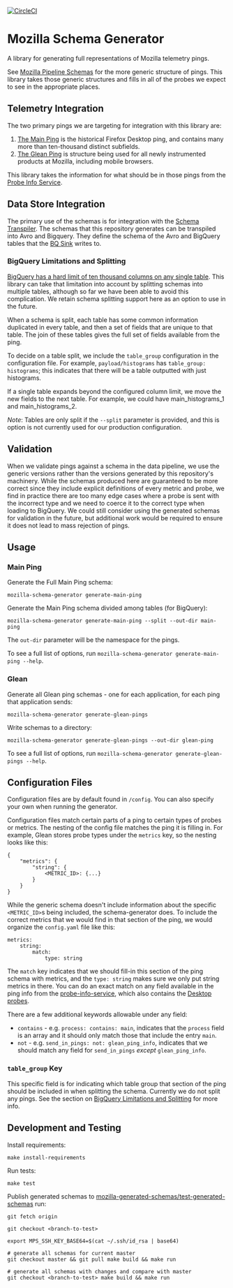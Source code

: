 [![CircleCI](https://circleci.com/gh/mozilla/mozilla-schema-generator/tree/master.svg?style=svg)](https://circleci.com/gh/mozilla/mozilla-schema-generator/tree/master)

# Mozilla Schema Generator

A library for generating full representations of Mozilla telemetry pings.

See [Mozilla Pipeline Schemas](https://www.github.com/mozilla-services/mozilla-pipeline-schemas)
for the more generic structure of pings. This library takes those generic structures and fills in
all of the probes we expect to see in the appropriate places.

## Telemetry Integration

The two primary pings we are targeting for integration with this library are:

1. [The Main Ping](http://gecko-docs.mozilla.org.s3.amazonaws.com/toolkit/components/telemetry/telemetry/data/main-ping.html)
   is the historical Firefox Desktop ping, and contains many more than ten-thousand distinct subfields.
2. [The Glean Ping](https://github.com/mozilla/glean_parser) is structure being used for
   all newly instrumented products at Mozilla, including mobile browsers.

This library takes the information for what should be in those pings from the [Probe Info Service](https://www.github.com/mozilla/probe-scraper).

## Data Store Integration

The primary use of the schemas is for integration with the
[Schema Transpiler](https://www.github.com/mozilla/jsonschema-transpiler). 
The schemas that this repository generates can be transpiled into Avro and Bigquery. They define
the schema of the Avro and BigQuery tables that the [BQ Sink](https://www.github.com/mozilla/gcp-ingestion)
writes to.

### BigQuery Limitations and Splitting

[BigQuery has a hard limit of ten thousand columns on any single table](https://cloud.google.com/bigquery/quotas). 
This library can take that limitation into account by splitting schemas into multiple tables,
although so far we have been able to avoid this complication. We retain schema
splitting support here as an option to use in the future.

When a schema is split, each
table has some common information duplicated in every table, and then a set
of fields that are unique to that table. The join of these tables gives the full
set of fields available from the ping.

To decide on a table split, we include the `table_group` configuration in the configuration
file. For example, `payload/histograms` has `table_group: histograms`; this indicates that
there will be a table outputted with just histograms.

If a single table expands beyond the configured column limit, we move the new fields to the next table.
For example, we could have main_histograms_1 and main_histograms_2.

_Note_: Tables are only split if the `--split` parameter is provided, and this
is option is not currently used for our production configuration.

## Validation

When we validate pings against a schema in the data pipeline, we use the generic versions
rather than the versions generated by this repository's machinery. While the schemas produced
here are guaranteed to be more correct since they include explicit definitions of every metric and probe,
we find in practice there are too many edge cases where a probe is sent with the incorrect type
and we need to coerce it to the correct type when loading to BigQuery.
We could still consider using the generated schemas for validation in the future, but
additional work would be required to ensure it does not lead to mass rejection of pings.

## Usage

### Main Ping

Generate the Full Main Ping schema:

```
mozilla-schema-generator generate-main-ping
```

Generate the Main Ping schema divided among tables (for BigQuery):
```
mozilla-schema-generator generate-main-ping --split --out-dir main-ping
```

The `out-dir` parameter will be the namespace for the pings.

To see a full list of options, run `mozilla-schema-generator generate-main-ping --help`.


### Glean

Generate all Glean ping schemas - one for each application, for each ping
that application sends:

```
mozilla-schema-generator generate-glean-pings
```

Write schemas to a directory:
```
mozilla-schema-generator generate-glean-pings --out-dir glean-ping
```

To see a full list of options, run `mozilla-schema-generator generate-glean-pings --help`.


## Configuration Files

Configuration files are by default found in `/config`. You can also specify your own when running the generator.

Configuration files match certain parts of a ping to certain types of probes or metrics. The nesting
of the config file matches the ping it is filling in. For example, Glean stores probe types under
the `metrics` key, so the nesting looks like this:
```
{
    "metrics": {
        "string": {
            <METRIC_ID>: {...}
        }
    }
}
```

While the generic schema doesn't include information about the specific `<METRIC_ID>`s being included,
the schema-generator does. To include the correct metrics that we would find in that section of the ping,
we would organize the `config.yaml` file like this:

```
metrics:
    string:
        match:
            type: string
```

The `match` key indicates that we should fill-in this section of the ping schema with metrics,
and the `type: string` makes sure we only put string metrics in there. You can do an exact
match on any field available in the ping info from the [probe-info-service](https://probeinfo.telemetry.mozilla.org/glean/glean/metrics),
which also contains the [Desktop probes](https://probeinfo.telemetry.mozilla.org/firefox/all/main/all_probes).

There are a few additional keywords allowable under any field:
* `contains` - e.g. `process: contains: main`, indicates that the `process` field is an array
  and it should only match those that include the entry `main`.
* `not` - e.g. `send_in_pings: not: glean_ping_info`, indicates that we should match
  any field for `send_in_pings` _except_ `glean_ping_info`.

### `table_group` Key

This specific field is for indicating which table group that section of the ping should be included in when
splitting the schema. Currently we do not split any pings. See the section on [BigQuery
Limitations and Splitting](#bigquery-limitations-and-splitting) for more info.

## Development and Testing

Install requirements:
```
make install-requirements
```

Run tests:
```
make test
```

Publish generated schemas to [mozilla-generated-schemas/test-generated-schemas](https://github.com/mozilla-services/mozilla-pipeline-schemas/tree/test-generated-schemas)
run:

```
git fetch origin

git checkout <branch-to-test>

export MPS_SSH_KEY_BASE64=$(cat ~/.ssh/id_rsa | base64)

# generate all schemas for current master
git checkout master && git pull make build && make run

# generate all schemas with changes and compare with master
git checkout <branch-to-test> make build && make run
```
